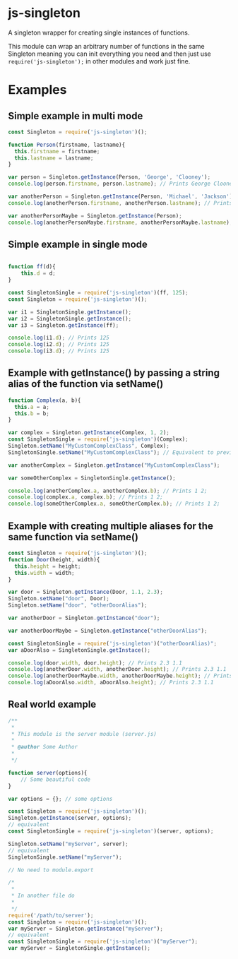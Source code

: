 # js-singleton
A singleton wrapper for creating single instances of functions.

This module can wrap an arbitrary number of functions in the same
Singleton meaning you can init everything you need and then just
use `require('js-singleton');` in other modules and work just fine.

# Examples

## Simple example in multi mode
```javascript
const Singleton = require('js-singleton')();

function Person(firstname, lastname){
  this.firstname = firstname;
  this.lastname = lastname;
}

var person = Singleton.getInstance(Person, 'George', 'Clooney');
console.log(person.firstname, person.lastname); // Prints George Clooney

var anotherPerson = Singleton.getInstance(Person, 'Michael', 'Jackson');
console.log(anotherPerson.firstname, anotherPerson.lastname); // Prints George Clooney

var anotherPersonMaybe = Singleton.getInstance(Person);
console.log(anotherPersonMaybe.firstname, anotherPersonMaybe.lastname); // Prints George Clooney
```
## Simple example in single mode
```javascript

function ff(d){
	this.d = d;
}

const SingletonSingle = require('js-singleton')(ff, 125);
const Singleton = require('js-singleton')();

var i1 = SingletonSingle.getInstance();
var i2 = SingletonSingle.getInstance();
var i3 = Singleton.getInstance(ff);

console.log(i1.d); // Prints 125
console.log(i2.d); // Prints 125
console.log(i3.d); // Prints 125
```
## Example with getInstance() by passing a string alias of the function via setName()
```javascript
function Complex(a, b){
  this.a = a;
  this.b = b;
}

var complex = Singleton.getInstance(Complex, 1, 2);
const SingletonSingle = require('js-singleton')(Complex);
Singleton.setName("MyCustomComplexClass", Complex);
SingletonSingle.setName("MyCustomComplexClass"); // Equivalent to previous line

var anotherComplex = Singleton.getInstance("MyCustomComplexClass");

var someOtherComplex = SingletonSingle.getInstance();

console.log(anotherComplex.a, anotherComplex.b); // Prints 1 2;
console.log(complex.a, complex.b); // Prints 1 2;
console.log(someOtherComplex.a, someOtherComplex.b); // Prints 1 2;
```
## Example with creating multiple aliases for the same function via setName()
```javascript
const Singleton = require('js-singleton')();
function Door(height, width){
  this.height = height;
  this.width = width;
}

var door = Singleton.getInstance(Door, 1.1, 2.3);
Singleton.setName("door", Door);
Singleton.setName("door", "otherDoorAlias");

var anotherDoor = Singleton.getInstance("door");

var anotherDoorMaybe = Singleton.getInstance("otherDoorAlias");

const SingletonSingle = require('js-singleton')("otherDoorAlias)";
var aDoorAlso = SingletonSingle.getInstace();

console.log(door.width, door.height); // Prints 2.3 1.1
console.log(anotherDoor.width, anotherDoor.height); // Prints 2.3 1.1
console.log(anotherDoorMaybe.width, anotherDoorMaybe.height); // Prints 2.3 1.1
console.log(aDoorAlso.width, aDoorAlso.height); // Prints 2.3 1.1
```
## Real world example
```javascript
/**
 *
 * This module is the server module (server.js)
 * 
 * @author Some Author
 *
 */

function server(options){
	// Some beautiful code
}

var options = {}; // some options

const Singleton = require('js-singleton')();
Singleton.getInstance(server, options);
// equivalent
const SingletonSingle = require('js-singleton')(server, options);

Singleton.setName("myServer", server);
// equivalent
SingletonSingle.setName("myServer");

// No need to module.export

/*
 *
 * In another file do
 *
 */
require('/path/to/server');
const Singleton = require('js-singleton')();
var myServer = Singleton.getInstance("myServer");
// equivalent
const SingletonSingle = require('js-singleton')("myServer");
var myServer = SingletonSingle.getInstance();
```
